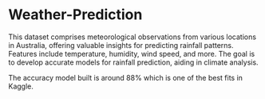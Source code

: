 # Weather-Prediction
This dataset comprises meteorological observations from various locations in Australia, offering valuable insights for predicting rainfall patterns. Features include temperature, humidity, wind speed, and more. The goal is to develop accurate models for rainfall prediction, aiding in climate analysis.

The accuracy model built is around 88% which is one of the best fits in Kaggle.
